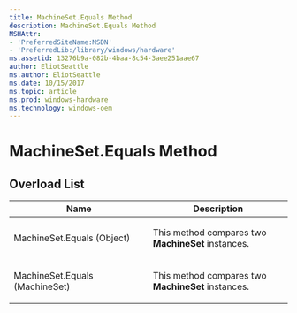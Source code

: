 ```yaml
---
title: MachineSet.Equals Method
description: MachineSet.Equals Method
MSHAttr:
- 'PreferredSiteName:MSDN'
- 'PreferredLib:/library/windows/hardware'
ms.assetid: 13276b9a-082b-4baa-8c54-3aee251aae67
author: EliotSeattle
ms.author: EliotSeattle
ms.date: 10/15/2017
ms.topic: article
ms.prod: windows-hardware
ms.technology: windows-oem
---
```


# MachineSet.Equals Method


## <span id="Overload_List"></span><span id="overload_list"></span><span id="OVERLOAD_LIST"></span>Overload List


<table>
<colgroup>
<col width="50%" />
<col width="50%" />
</colgroup>
<thead>
<tr class="header">
<th>Name</th>
<th>Description</th>
</tr>
</thead>
<tbody>
<tr class="odd">
<td><p>MachineSet.Equals (Object)</p></td>
<td><p>This method compares two <strong>MachineSet</strong> instances.</p></td>
</tr>
<tr class="even">
<td><p>MachineSet.Equals (MachineSet)</p></td>
<td><p>This method compares two <strong>MachineSet</strong> instances.</p></td>
</tr>
</tbody>
</table>

 

 

 






